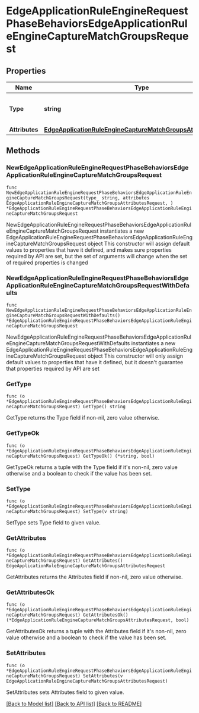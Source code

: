 # EdgeApplicationRuleEngineRequestPhaseBehaviorsEdgeApplicationRuleEngineCaptureMatchGroupsRequest

## Properties

Name | Type | Description | Notes
------------ | ------------- | ------------- | -------------
**Type** | **string** | * &#x60;capture_match_groups&#x60; - capture_match_groups | 
**Attributes** | [**EdgeApplicationRuleEngineCaptureMatchGroupsAttributesRequest**](EdgeApplicationRuleEngineCaptureMatchGroupsAttributesRequest.md) |  | 

## Methods

### NewEdgeApplicationRuleEngineRequestPhaseBehaviorsEdgeApplicationRuleEngineCaptureMatchGroupsRequest

`func NewEdgeApplicationRuleEngineRequestPhaseBehaviorsEdgeApplicationRuleEngineCaptureMatchGroupsRequest(type_ string, attributes EdgeApplicationRuleEngineCaptureMatchGroupsAttributesRequest, ) *EdgeApplicationRuleEngineRequestPhaseBehaviorsEdgeApplicationRuleEngineCaptureMatchGroupsRequest`

NewEdgeApplicationRuleEngineRequestPhaseBehaviorsEdgeApplicationRuleEngineCaptureMatchGroupsRequest instantiates a new EdgeApplicationRuleEngineRequestPhaseBehaviorsEdgeApplicationRuleEngineCaptureMatchGroupsRequest object
This constructor will assign default values to properties that have it defined,
and makes sure properties required by API are set, but the set of arguments
will change when the set of required properties is changed

### NewEdgeApplicationRuleEngineRequestPhaseBehaviorsEdgeApplicationRuleEngineCaptureMatchGroupsRequestWithDefaults

`func NewEdgeApplicationRuleEngineRequestPhaseBehaviorsEdgeApplicationRuleEngineCaptureMatchGroupsRequestWithDefaults() *EdgeApplicationRuleEngineRequestPhaseBehaviorsEdgeApplicationRuleEngineCaptureMatchGroupsRequest`

NewEdgeApplicationRuleEngineRequestPhaseBehaviorsEdgeApplicationRuleEngineCaptureMatchGroupsRequestWithDefaults instantiates a new EdgeApplicationRuleEngineRequestPhaseBehaviorsEdgeApplicationRuleEngineCaptureMatchGroupsRequest object
This constructor will only assign default values to properties that have it defined,
but it doesn't guarantee that properties required by API are set

### GetType

`func (o *EdgeApplicationRuleEngineRequestPhaseBehaviorsEdgeApplicationRuleEngineCaptureMatchGroupsRequest) GetType() string`

GetType returns the Type field if non-nil, zero value otherwise.

### GetTypeOk

`func (o *EdgeApplicationRuleEngineRequestPhaseBehaviorsEdgeApplicationRuleEngineCaptureMatchGroupsRequest) GetTypeOk() (*string, bool)`

GetTypeOk returns a tuple with the Type field if it's non-nil, zero value otherwise
and a boolean to check if the value has been set.

### SetType

`func (o *EdgeApplicationRuleEngineRequestPhaseBehaviorsEdgeApplicationRuleEngineCaptureMatchGroupsRequest) SetType(v string)`

SetType sets Type field to given value.


### GetAttributes

`func (o *EdgeApplicationRuleEngineRequestPhaseBehaviorsEdgeApplicationRuleEngineCaptureMatchGroupsRequest) GetAttributes() EdgeApplicationRuleEngineCaptureMatchGroupsAttributesRequest`

GetAttributes returns the Attributes field if non-nil, zero value otherwise.

### GetAttributesOk

`func (o *EdgeApplicationRuleEngineRequestPhaseBehaviorsEdgeApplicationRuleEngineCaptureMatchGroupsRequest) GetAttributesOk() (*EdgeApplicationRuleEngineCaptureMatchGroupsAttributesRequest, bool)`

GetAttributesOk returns a tuple with the Attributes field if it's non-nil, zero value otherwise
and a boolean to check if the value has been set.

### SetAttributes

`func (o *EdgeApplicationRuleEngineRequestPhaseBehaviorsEdgeApplicationRuleEngineCaptureMatchGroupsRequest) SetAttributes(v EdgeApplicationRuleEngineCaptureMatchGroupsAttributesRequest)`

SetAttributes sets Attributes field to given value.



[[Back to Model list]](../README.md#documentation-for-models) [[Back to API list]](../README.md#documentation-for-api-endpoints) [[Back to README]](../README.md)


